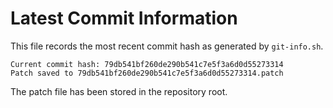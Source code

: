# Latest Commit Information

This file records the most recent commit hash as generated by `git-info.sh`.

```
Current commit hash: 79db541bf260de290b541c7e5f3a6d0d55273314
Patch saved to 79db541bf260de290b541c7e5f3a6d0d55273314.patch
```

The patch file has been stored in the repository root.
